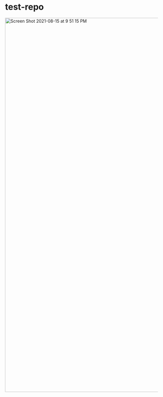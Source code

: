 # test-repo

<img width="1235" alt="Screen Shot 2021-08-15 at 9 51 15 PM" src="https://user-images.githubusercontent.com/85855848/129513348-44d9cf6b-508e-4de1-9d30-f9d674788610.png">
